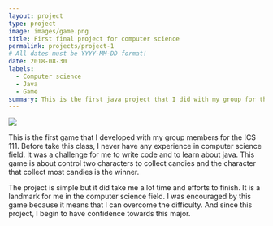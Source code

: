 ```yaml
---
layout: project
type: project
image: images/game.png
title: First final project for computer science
permalink: projects/project-1
# All dates must be YYYY-MM-DD format!
date: 2018-08-30
labels:
  - Computer science
  - Java
  - Game
summary: This is the first java project that I did with my group for the final presentation of my ICS 111 class. It means a lot to me since it is the representation of my learning progress in computer science field. 
---
```

<div class = "ui small rounded images">
<img class="ui medium right floated rounded image" src="../images/game.png">
</div>

This is the first game that I developed with my group members for the ICS 111. Before take this class, I never have any experience in computer science field. It was a challenge for me to write code and to learn about java. This game is about control two characters to collect candies and the character that collect most candies is the winner. 

The project is simple but it did take me a lot time and efforts to finish. It is a landmark for me in the computer science field. I was encouraged by this game because it means that I can overcome the difficulty. And since this project, I begin to have confidence towards this major.
